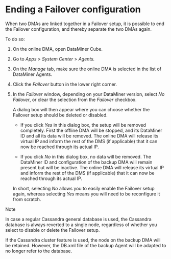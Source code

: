# Ending a Failover configuration

When two DMAs are linked together in a Failover setup, it is possible to end the Failover configuration, and thereby separate the two DMAs again.

To do so:

1. On the online DMA, open DataMiner Cube.

2. Go to *Apps* > *System Center* > *Agents.*

3. On the *Manage* tab, make sure the online DMA is selected in the list of DataMiner Agents.

4. Click the *Failover* button in the lower right corner.

5. In the *Failover* window, depending on your DataMiner version, select *No Failover*, or clear the selection from the *Failover* checkbox.

    A dialog box will then appear where you can choose whether the Failover setup should be deleted or disabled.

    - If you click *Yes* in this dialog box, the setup will be removed completely. First the offline DMA will be stopped, and its DataMiner ID and all its data will be removed. The online DMA will release its virtual IP and inform the rest of the DMS (if applicable) that it can now be reached through its actual IP.

    - If you click *No* in this dialog box, no data will be removed. The DataMiner ID and configuration of the backup DMA will remain present but will be inactive. The online DMA will release its virtual IP and inform the rest of the DMS (if applicable) that it can now be reached through its actual IP.

    In short, selecting *No* allows you to easily enable the Failover setup again, whereas selecting *Yes* means you will need to be reconfigure it from scratch.

> [!NOTE]
> In case a regular Cassandra general database is used, the Cassandra database is always reverted to a single node, regardless of whether you select to disable or delete the Failover setup.
>
> If the Cassandra cluster feature is used, the node on the backup DMA will be retained. However, the DB.xml file of the backup Agent will be adapted to no longer refer to the database.
>
